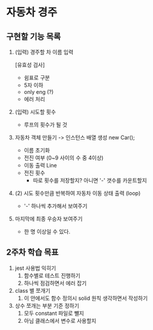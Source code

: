 # 자동차 경주

## 구현할 기능 목록

1. (입력) 경주할 차 이름 입력

   [유효성 검사]

   - 쉼표로 구분
   - 5자 이하
   - only eng (?)
   - 에러 처리

2. (입력) 시도할 횟수

   - 루프의 횟수가 될 것

3. 자동차 객체 만들기 -> 인스턴스 배열 생성
   new Car();

   - 이름 초기화
   - 전진 여부 (0~9 사이의 수 중 4이상)
   - 이동 출력 Line
   - 전진 횟수
     - 따로 횟수를 저장할지? 아니면 '-' 갯수를 카운트할지

4. (2) 시도 횟수만큼 반복하여 자동차 이동 상태 출력 (loop)

   - '-' 하나씩 추가해서 보여주기

5. 마지막에 최종 우승자 보여주기
   - 한 명 이상일 수 있다.

## 2주차 학습 목표

1. jest 사용법 익히기
   1. 함수별로 테스트 진행하기
   2. 하나씩 점검하면서 에러 잡기
2. class 별 쪼개기
   1. 이 안에서도 함수 정의시 solid 원칙 생각하면서 작성하기
3. 상수 쪼개는 부분 기준 정하기
   1. 모두 constant 파일로 뺄지
   2. 아님 클래스에서 변수로 사용할지
